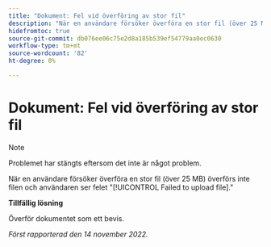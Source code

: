 ```yaml
---
title: "Dokument: Fel vid överföring av stor fil"
description: "När en användare försöker överföra en stor fil (över 25 MB) överförs inte filen och användaren ser felet Det gick inte att överföra filen."
hidefromtoc: true
source-git-commit: db076ee06c75e2d8a185b539ef54779aa0ec0630
workflow-type: tm+mt
source-wordcount: '82'
ht-degree: 0%

---
```



# Dokument: Fel vid överföring av stor fil

<!--This article is on WF and WFP TOCs-->

>[!NOTE]
>
>Problemet har stängts eftersom det inte är något problem.

När en användare försöker överföra en stor fil (över 25 MB) överförs inte filen och användaren ser felet &quot;[!UICONTROL Failed to upload file].&quot;

**Tillfällig lösning**

Överför dokumentet som ett bevis.

_Först rapporterad den 14 november 2022._

